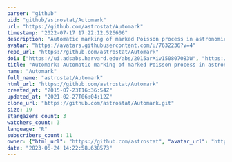 ```yaml
---
parser: "github"
uid: "github/astrostat/Automark"
url: "https://github.com/astrostat/Automark"
timestamp: "2022-07-17 17:22:12.526606"
description: "Automatic marking of marked Poisson process in astronomical high-dimensional datasets"
avatar: "https://avatars.githubusercontent.com/u/7632236?v=4"
repo_url: "https://github.com/astrostat/Automark"
doi: ["https://ui.adsabs.harvard.edu/abs/2015arXiv150807083W", "https://ui.adsabs.harvard.edu/abs/2016ascl.soft02001W/abstract"]
title: "Automark: Automatic marking of marked Poisson process in astronomical high-dimensional datasets"
name: "Automark"
full_name: "astrostat/Automark"
html_url: "https://github.com/astrostat/Automark"
created_at: "2015-07-23T16:36:54Z"
updated_at: "2021-02-27T06:04:12Z"
clone_url: "https://github.com/astrostat/Automark.git"
size: 19
stargazers_count: 3
watchers_count: 3
language: "R"
subscribers_count: 11
owner: {"html_url": "https://github.com/astrostat", "avatar_url": "https://avatars.githubusercontent.com/u/7632236?v=4", "login": "astrostat", "type": "Organization"}
date: "2023-06-24 14:22:58.638573"
---
```

